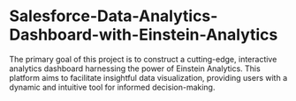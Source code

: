 # Salesforce-Data-Analytics-Dashboard-with-Einstein-Analytics
The primary goal of this project is to construct a cutting-edge, interactive analytics dashboard harnessing the power of Einstein Analytics. This platform aims to facilitate insightful data visualization, providing users with a dynamic and intuitive tool for informed decision-making.
